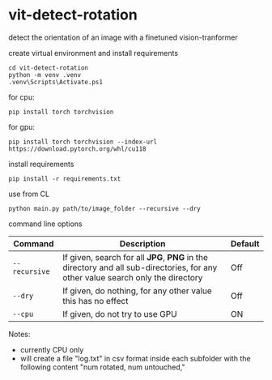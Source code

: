 # vit-detect-rotation
detect the orientation of an image with a finetuned vision-tranformer



create virtual environment and install requirements
```
cd vit-detect-rotation
python -m venv .venv
.venv\Scripts\Activate.ps1

```
for cpu:
```
pip install torch torchvision
```
for gpu:
```
pip install torch torchvision --index-url https://download.pytorch.org/whl/cu118
```

install requirements
```
pip install -r requirements.txt
```

use from CL
```
python main.py path/to/image_folder --recursive --dry
```  

command line options

| Command | Description | Default |
| ----- | ----- | ----- |
| `--recursive` | If given, search for all **JPG**, **PNG** in the directory and all sub-directories, for any other value search only the directory | Off |
| `--dry   ` | If given, do nothing, for any other value this has no effect | Off |
| `--cpu   ` | If given, do not try to use GPU | ON |



Notes:
  - currently CPU only
  - will create a file "log.txt" in csv format inside each subfolder with the following content "num rotated, num untouched,"
